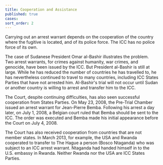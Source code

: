 ```yaml
---
title: Cooperation and Assistance
published: true
cases:
sort_order: 2
---
```



Carrying out an arrest warrant depends on the cooperation of the country where the fugitive is located, and of its police force. The ICC has no police force of its own.

The case of Sudanese President Omar al-Bashir illustrates the problem. Two arrest warrants, for crimes against humanity, war crimes, and genocide, have been issued by the ICC. But President al-Bashir is still at large. While he has reduced the number of countries he has travelled to, he has nevertheless continued to travel to many countries, including ICC States Parties that have not arrested him. Al-Bashir's trial will not occur until Sudan or another country is willing to arrest and transfer him to the ICC.

The Court, despite continuing difficulties, has also seen successful cooperation from States Parties. On May 23, 2008, the Pre-Trial Chamber issued an arrest warrant for Jean-Pierre Bemba. Following his arrest a day later, on July 1, 2008, a Belgian court ruled that Bemba should be sent to the ICC. The order was executed and Bemba made his initial appearance before the Court on July 4, 2008.

The Court has also received cooperation from countries that are not member states. In March 2013, for example, the USA and Rwanda cooperated to transfer to The Hague a person (Bosco Ntaganda) who was subject to an ICC arrest warrant. Ntaganda had handed himself in to the U.S. embassy in Rwanda. Neither Rwanda nor the USA are ICC States Parties.